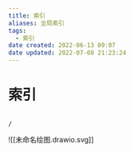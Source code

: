 ```yaml
---
title: 索引
aliases: 全局索引
tags:
  - 索引
date created: 2022-06-13 09:07
date updated: 2022-07-08 21:23:24
---
```


# 索引

```ActivityHistory

/

```
![[未命名绘图.drawio.svg]]